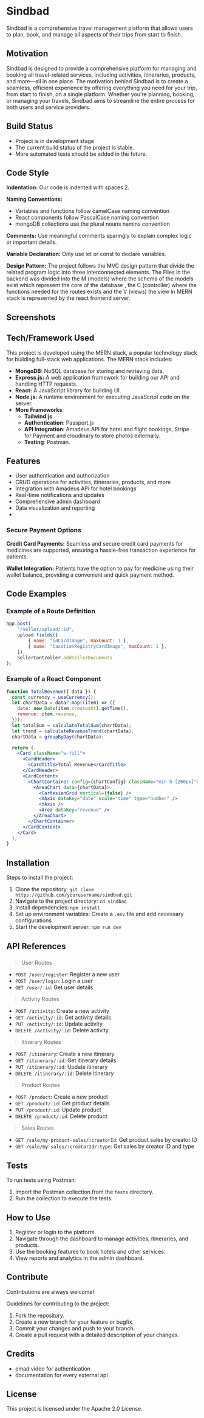 # Sindbad
Sindbad is a comprehensive travel management platform that allows users to plan, book, and manage all aspects of their trips from start to finish.

## Motivation
Sindbad is designed to provide a comprehensive platform for managing and booking all travel-related services, including activities, itineraries, products, and more—all in one place. The motivation behind Sindbad is to create a seamless, efficient experience by offering everything you need for your trip, from start to finish, on a single platform. Whether you're planning, booking, or managing your travels, Sindbad aims to streamline the entire process for both users and service providers.

## Build Status
- Project is in development stage
- The current build status of the project is stable. 
- More automated tests should be added in the future.


## Code Style

**Indentation:** Our code is indented with spaces 2.

**Naming Conventions:** 
- Variables and functions follow camelCase naming convention
- React components follow PascalCase naming convention 
- mongoDB collections use the plural nouns namins convention

**Comments:** Use meaningful comments sparingly to explain complex logic or important details.

**Variable Declaration:** Only use let or const to declare variables.

**Design Pattern:**
The project follows the MVC design pattern that divide the related program logic into three interconnected elements. The Files in the backend was divided into the M (models) where the schema of the models exist which represent the core of the database , the C (controller) where the functions needed for the routes exists and the V (views) the view in MERN stack is represented by the react frontend server.

## Screenshots


## Tech/Framework Used
This project is developed using the MERN stack, a popular technology stack for building full-stack web applications. The MERN stack includes:

- **MongoDB:** NoSQL database for storing and retrieving data.
- **Express.js:** A web application framework for building our API and handling HTTP requests.
- **React:** A JavaScript library for building UI.
- **Node.js:** A runtime environment for executing JavaScript code on the server.
- **More Frameworks**:
  - **Tailwind.js**
  - **Authentication**: Passport.js
  - **API Integration**: Amadeus API for hotel and flight bookings, Stripe for Payment and cloudinary to store photos externally.
  - **Testing**: Postman.

## Features
- User authentication and authorization
- CRUD operations for activities, itineraries, products, and more
- Integration with Amadeus API for hotel bookings
- Real-time notifications and updates
- Comprehensive admin dashboard
- Data visualization and reporting
- 
### Secure Payment Options
**Credit Card Payments:** Seamless and secure credit card payments for medicines are supported, ensuring a hassle-free transaction experience for patients.

**Wallet Integration:** Patients have the option to pay for medicine using their wallet balance, providing a convenient and quick payment method.

## Code Examples
### Example of a Route Definition
```javascript
app.post(
    "/seller/upload/:id",
    upload.fields([
        { name: "idCardImage", maxCount: 1 },
        { name: "taxationRegistryCardImage", maxCount: 1 },
    ]),
    SellerController.addSellerDocuments
);
```

### Example of a React Component
```jsx
function TotalRevenue({ data }) {
  const currency = useCurrency();
  let chartData = data?.map((item) => ({
    date: new Date(item.createdAt).getTime(),
    revenue: item.revenue,
  }));
  let totalSum = calculateTotalSum(chartData);
  let trend = calculateRevenueTrend(chartData);
  chartData = groupByDay(chartData);

  return (
    <Card className="w-full">
      <CardHeader>
        <CardTitle>Total Revenue</CardTitle>
      </CardHeader>
      <CardContent>
        <ChartContainer config={chartConfig} className="min-h-[200px]">
          <AreaChart data={chartData}>
            <CartesianGrid vertical={false} />
            <XAxis dataKey="date" scale="time" type="number" />
            <YAxis />
            <Area dataKey="revenue" />
          </AreaChart>
        </ChartContainer>
      </CardContent>
    </Card>
  );
}
```

## Installation
Steps to install the project:
1. Clone the repository: `git clone https://github.com/yourusername/sindbad.git`
2. Navigate to the project directory: `cd sindbad`
3. Install dependencies: `npm install`
4. Set up environment variables: Create a `.env` file and add necessary configurations
5. Start the development server: `npm run dev`

## API References


###

 >User Routes
- `POST /user/register`: Register a new user
- `POST /user/login`: Login a user
- `GET /user/:id`: Get user details

> Activity Routes
- `POST /activity`: Create a new activity
- `GET /activity/:id`: Get activity details
- `PUT /activity/:id`: Update activity
- `DELETE /activity/:id`: Delete activity

> Itinerary Routes
- `POST /itinerary`: Create a new itinerary
- `GET /itinerary/:id`: Get itinerary details
- `PUT /itinerary/:id`: Update itinerary
- `DELETE /itinerary/:id`: Delete itinerary

> Product Routes
- `POST /product`: Create a new product
- `GET /product/:id`: Get product details
- `PUT /product/:id`: Update product
- `DELETE /product/:id`: Delete product

> Sales Routes
- `GET /sale/my-product-sales/:creatorId`: Get product sales by creator ID
- `GET /sale/my-sales/:creatorId/:type`: Get sales by creator ID and type

## Tests
To run tests using Postman:
1. Import the Postman collection from the `tests` directory.
2. Run the collection to execute the tests.

## How to Use
1. Register or login to the platform.
2. Navigate through the dashboard to manage activities, itineraries, and products.
3. Use the booking features to book hotels and other services.
4. View reports and analytics in the admin dashboard.

## Contribute
Contributions are always welcome!

Guidelines for contributing to the project:
1. Fork the repository.
2. Create a new branch for your feature or bugfix.
3. Commit your changes and push to your branch.
4. Create a pull request with a detailed description of your changes.

## Credits
- emad video for authentication
- documentation for every external api

## License
This project is licensed under the Apache 2.0 License.






